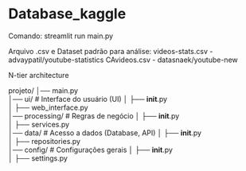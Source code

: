 # Database_kaggle

Comando: streamlit run main.py

Arquivo .csv e Dataset padrão para análise: videos-stats.csv - advaypatil/youtube-statistics
CAvideos.csv - datasnaek/youtube-new

N-tier architecture

projeto/
│── main.py  
│── ui/       # Interface do usuário (UI)
│   ├── __init__.py  
│   ├── web_interface.py  
│── processing/           # Regras de negócio
│   ├── __init__.py  
│   ├── services.py  
│── data/               # Acesso a dados (Database, API)
│   ├── __init__.py  
│   ├── repositories.py  
│── config/             # Configurações gerais
│   ├── __init__.py  
│   ├── settings.py  
